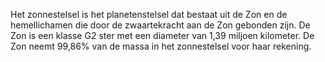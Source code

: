 Het zonnestelsel is het planetenstelsel dat bestaat uit de Zon en de hemellichamen die door de zwaartekracht aan de Zon gebonden zijn. De Zon is een klasse G2 ster met een diameter van 1,39 miljoen kilometer. De Zon neemt 99,86% van de massa in het zonnestelsel voor haar rekening.
